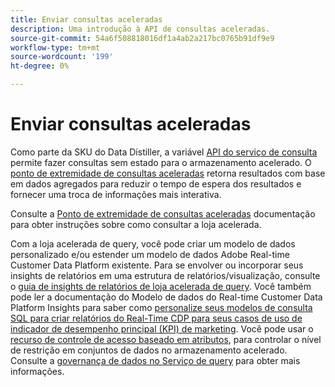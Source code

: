 ```yaml
---
title: Enviar consultas aceleradas
description: Uma introdução à API de consultas aceleradas.
source-git-commit: 54a6f508818016df1a4ab2a217bc0765b91df9e9
workflow-type: tm+mt
source-wordcount: '199'
ht-degree: 0%

---
```


# Enviar consultas aceleradas

Como parte da SKU do Data Distiller, a variável [API do serviço de consulta](https://developer.adobe.com/experience-platform-apis/references/query-service/) permite fazer consultas sem estado para o armazenamento acelerado. O [ponto de extremidade de consultas aceleradas](https://developer.adobe.com/experience-platform-apis/references/query-service/#tag/Accelerated-Queries) retorna resultados com base em dados agregados para reduzir o tempo de espera dos resultados e fornecer uma troca de informações mais interativa.

Consulte a [Ponto de extremidade de consultas aceleradas](../../api/accelerated-queries.md) documentação para obter instruções sobre como consultar a loja acelerada.

Com a loja acelerada de query, você pode criar um modelo de dados personalizado e/ou estender um modelo de dados Adobe Real-time Customer Data Platform existente. Para se envolver ou incorporar seus insights de relatórios em uma estrutura de relatórios/visualização, consulte o [guia de insights de relatórios de loja acelerada de query](./reporting-insights-data-model.md). Você também pode ler a documentação do Modelo de dados do Real-time Customer Data Platform Insights para saber como [personalize seus modelos de consulta SQL para criar relatórios do Real-Time CDP para seus casos de uso de indicador de desempenho principal (KPI) de marketing](../../../dashboards/cdp-insights-data-model.md). Você pode usar o [recurso de controle de acesso baseado em atributos](../../../access-control/abac/overview.md), para controlar o nível de restrição em conjuntos de dados no armazenamento acelerado. Consulte a [governança de dados no Serviço de query](../../data-governance/overview.md#create-field-based-access-restrictions-on-accelerated-datasets)
para obter mais informações.
